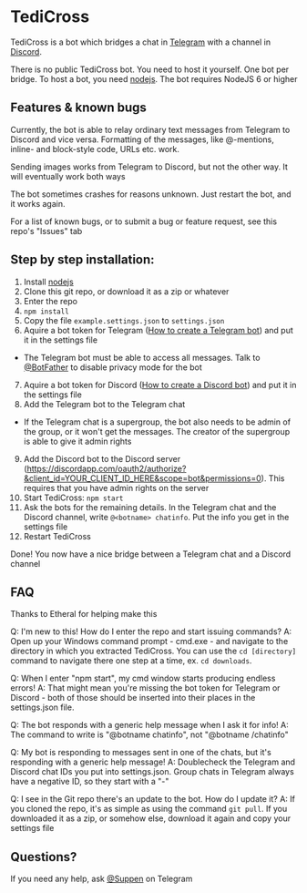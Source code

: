 TediCross
=========
TediCross is a bot which bridges a chat in [Telegram](https://telegram.org) with a channel in [Discord](https://discordapp.com/).

There is no public TediCross bot. You need to host it yourself. One bot per bridge. To host a bot, you need [nodejs](https://nodejs.org). The bot requires NodeJS 6 or higher


Features & known bugs
---------------------

Currently, the bot is able to relay ordinary text messages from Telegram to Discord and vice versa. Formatting of the messages, like @-mentions, inline- and block-style code, URLs etc. work.

Sending images works from Telegram to Discord, but not the other way. It will eventually work both ways

The bot sometimes crashes for reasons unknown. Just restart the bot, and it works again.

For a list of known bugs, or to submit a bug or feature request, see this repo's "Issues" tab


Step by step installation:
-------------
 1. Install [nodejs](https://nodejs.org)
 2. Clone this git repo, or download it as a zip or whatever
 3. Enter the repo
 4. `npm install`
 5. Copy the file `example.settings.json` to `settings.json`
 6. Aquire a bot token for Telegram ([How to create a Telegram bot](https://core.telegram.org/bots#3-how-do-i-create-a-bot)) and put it in the settings file
   - The Telegram bot must be able to access all messages. Talk to [@BotFather](https://t.me/Suppen) to disable privacy mode for the bot
 7. Aquire a bot token for Discord ([How to create a Discord bot](https://github.com/reactiflux/discord-irc/wiki/Creating-a-discord-bot-&-getting-a-token)) and put it in the settings file
 8. Add the Telegram bot to the Telegram chat
   - If the Telegram chat is a supergroup, the bot also needs to be admin of the group, or it won't get the messages. The creator of the supergroup is able to give it admin rights
 9. Add the Discord bot to the Discord server (https://discordapp.com/oauth2/authorize?&client_id=YOUR_CLIENT_ID_HERE&scope=bot&permissions=0). This requires that you have admin rights on the server
 10. Start TediCross: `npm start`
 11. Ask the bots for the remaining details. In the Telegram chat and the Discord channel, write `@<botname> chatinfo`. Put the info you get in the settings file
 12. Restart TediCross

Done! You now have a nice bridge between a Telegram chat and a Discord channel

FAQ
---

Thanks to Etheral for helping make this

Q: I'm new to this! How do I enter the repo and start issuing commands?
A: Open up your Windows command prompt - cmd.exe - and navigate to the directory in which you extracted TediCross. You can use the `cd [directory]` command to navigate there one step at a time, ex. `cd downloads`. 

Q: When I enter "npm start", my cmd window starts producing endless errors!
A: That might mean you're missing the bot token for Telegram or Discord - both of those should be inserted into their places in the settings.json file.

Q: The bot responds with a generic help message when I ask it for info!
A: The command to write is "@botname chatinfo", not "@botname /chatinfo"

Q: My bot is responding to messages sent in one of the chats, but it's responding with a generic help message!
A: Doublecheck the Telegram and Discord chat IDs you put into settings.json. Group chats in Telegram always have a negative ID, so they start with a "-"

Q: I see in the Git repo there's an update to the bot. How do I update it?
A: If you cloned the repo, it's as simple as using the command `git pull`. If you downloaded it as a zip, or somehow else, download it again and copy your settings file


Questions?
----------

If you need any help, ask [@Suppen](https://t.me/Suppen) on Telegram


